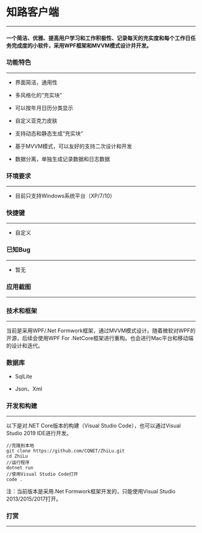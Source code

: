 # 知路客户端

------



#### 一个简洁、优雅、提高用户学习和工作积极性、记录每天的充实度和每个工作日任务完成度的小软件，采用WPF框架和MVVM模式设计并开发。


### 功能特色
------
* 界面简洁，通用性

* 多风格化的“充实块”

* 可以按年月日历分类显示

* 自定义亚克力皮肤

* 支持动态和静态生成“充实块”

* 基于MVVM模式，可以友好的支持二次设计和开发

* 数据分离，单独生成记录数据和日志数据


### 环境要求
-----
* 目前只支持Windows系统平台（XP/7/10）

### 快捷键
------
* 自定义

### 已知Bug
------
* 暂无

### 应用截图
------





### 技术和框架

-----
当前是采用WPF/.Net Formwork框架，通过MVVM模式设计。随着微软对WPF的开源，后续会使用WPF For .NetCore框架进行重构。也会进行Mac平台和移动端的设计和迭代。

### 数据库

- SqlLite

- Json、Xml


### 开发和构建

------

以下是对.NET Core版本的构建（Visual Studio Code），也可以通过Visual Studio 2019 IDE进行开发。

```
//克隆到本地
git clone https://github.com/CQNET/ZhiLu.git
cd ZhiLu
//运行程序
dotnet run
//使用Visual Studio Code打开
code .
```

注：当前版本是采用.Net Formwork框架开发的，只能使用Visual Studio 2013/2015/2017打开。

### 打赏

------

